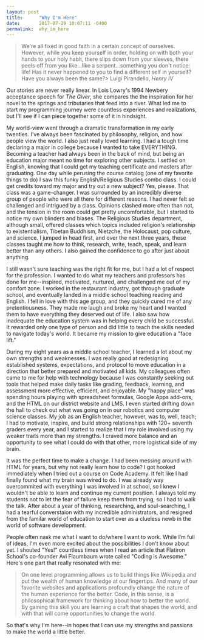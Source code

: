 ```yaml
---
layout: post
title:      "Why I'm Here"
date:       2017-07-29 10:07:11 -0400
permalink:  why_im_here
---
```



> We're all fixed in good faith in a certain concept of ourselves.  However, while you keep yourself in order, holding on with both your hands to your holy habit, there slips down from your sleeves, there peels off from you like...like a serpent...something you don't notice: life! Has it never happened to you to find a different self in yourself?  Have you always been the same?>  Luigi Pirandello, *Henry IV*

Our stories are never really linear.  In Lois Lowry's 1994 Newbery acceptance speech for *The Giver*, she compares the the inspiration for her novel to the springs and tributaries that feed into a river.  What led me to start my programming journey were countless experiences and realizations, but I'll see if I can piece together some of it in hindsight.

My world-view went through a dramatic transformation in my early twenties.  I've always been fascinated by philosophy, religion, and how people view the world.  I also just really loved learning.  I had a tough time declaring a major in college because I wanted to take EVERYTHING.  Becoming a teacher had always been in the back of mind, but being an education major meant no time for exploring other subjects.  I settled on English, knowing that I could get my teaching certificate and masters after graduating.  One day while perusing the course catalog (one of my favorite things to do) I saw this funky English/Religious Studies combo class.  I could get credits toward my major and try out a new subject?  Yes, please.  That class was a game-changer.  I was surrounded by an incredibly diverse group of people who were all there for different reasons.  I had never felt so challenged and intrigued by a class.  Opinions clashed more often than not, and the tension in the room could get pretty uncomfortable, but I started to notice my own blinders and biases.  The Religious Studies department, although small, offered classes which topics included religion's relationship to existentialism, Tibetan Buddhism, Nietzche, the Holocaust, pop culture, and science.  I jumped in head first, and over the next three years, these classes taught me how to think, research, write, teach, speak, and learn better than any others.  I also gained the confidence to go after just about anything.
 
I still wasn't sure teaching was the right fit for me, but I had a lot of respect for the profession.  I wanted to do what my teachers and professors has done for me--inspired, motivated, nurtured, and challenged me out of my comfort zone.  I worked in the restaurant industry,  got through graduate school, and eventually landed in a middle school teaching reading and English.  I fell in love with this age group, and they quickly cured me of any pretentiousness.  They made me laugh and broke my heart and I wanted them to have everything they deserved out of life.  I also saw how inadequate the education system was in helping every child be successful.  It rewarded only one type of person and did little to teach the skills needed to navigate today's world.  It became my mission to give education a "face lift."

During my eight years as a middle school teacher, I learned a lot about my own strengths and weaknesses. I was really good at redesigning established systems, expectations, and protocol to move education in a direction that better prepared and motivated all kids. My colleagues often came to me for help with technology because I was constantly seeking out tools that helped make daily tasks like grading, feedback, learning, and assessment more effective, efficient, and enjoyable.  My "happy place" was spending hours playing with spreadsheet formulas, Google Apps add-ons, and the HTML on our district website and LMS.  I even started drifting down the hall to check out what was going on in our robotics and computer science classes.  My job as an English teacher, however, was to, well, teach; I had to motivate, inspire, and build strong relationships with 120+  seventh graders every year, and I started to realize that I my role involved using my weaker traits more than my strengths.  I craved more balance and an opportunity to see what I could do with that other, more logistical side of my brain.  

It was the perfect time to make a change.  I had been messing around with HTML for years, but why not really learn how to code?  I got hooked immediately when I tried out a course on Code Academy.  It felt like I had finally found what my brain was wired to do.  I was already way overcommited with everything I was involved in at school, so I knew I wouldn't be able to learn and continue my current position.  I always told my students not to let the fear of failure keep them from trying, so I had to walk the talk. After about a year of thinking, researching, and soul-searching, I had a tearful converstaion with my incredible administrators, and resigned from the familar world of education to start over as a clueless newb in the world of software development.

People often nask me what I want to do/where I want to work.  While I’m full of ideas, I'm even more excited about the possibilities I don't know about yet.  I shouted "Yes!" countless times when I read an article that Flatiron School's co-founder Avi Flaumbaum wrote called "Coding is Awesome." Here's one part that really resonated with me: 

>On one level programming allows us to build things like Wikipedia and put the wealth of human knowledge at our fingertips. And many of our favorite websites and applications profoundly change the nature of the human experience for the better. Code, in this sense, is a philosophical framework for thinking about how to better the world. By gaining this skill you are learning a craft that shapes the world, and with that will come opportunities to change the world.
> 

So that's why I'm here--in hopes that I can use my strengths and passions to make the world a little better.



